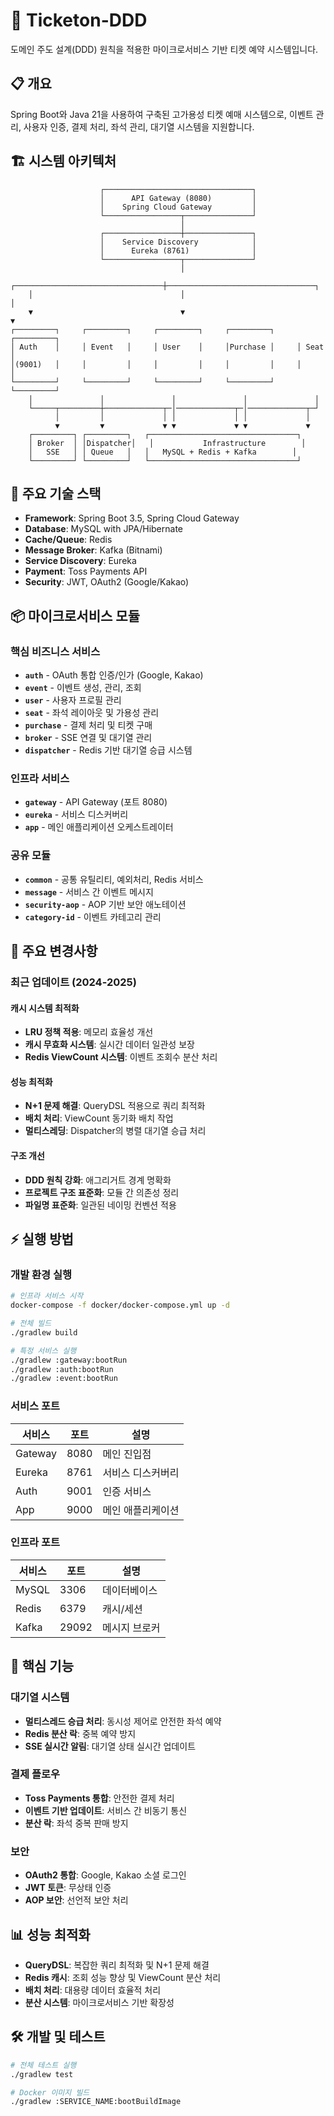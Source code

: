 # 🎫 Ticketon-DDD

도메인 주도 설계(DDD) 원칙을 적용한 마이크로서비스 기반 티켓 예약 시스템입니다.

## 📋 개요

Spring Boot와 Java 21을 사용하여 구축된 고가용성 티켓 예매 시스템으로, 이벤트 관리, 사용자 인증, 결제 처리, 좌석 관리, 대기열 시스템을 지원합니다.

## 🏗️ 시스템 아키텍처

```
                    ┌─────────────────────────────────┐
                    │      API Gateway (8080)         │
                    │    Spring Cloud Gateway         │
                    └─────────────────┬───────────────┘
                                      │
                    ┌─────────────────┼───────────────┐
                    │    Service Discovery            │
                    │      Eureka (8761)              │
                    └─────────────────┬───────────────┘
                                      │
    ┌─────────────────────────────────┼─────────────────────────────────┐
    │                                 │                                 │
    ▼                                 ▼                                 ▼
┌─────────┐     ┌─────────┐     ┌─────────┐     ┌─────────┐     ┌─────────┐
│ Auth    │     │ Event   │     │ User    │     │Purchase │     │ Seat    │
│(9001)   │     │         │     │         │     │         │     │         │
└─────────┘     └─────────┘     └─────────┘     └─────────┘     └─────────┘
    │               │               │               │               │
    └─────┬─────────┼─────────────┬─│─────────────┬─│─────────────┬─┘
          │         │             │ │             │ │             │
          ▼         ▼             ▼ ▼             ▼ ▼             ▼
    ┌─────────┐ ┌─────────┐   ┌─────────────────────────────────┐
    │ Broker  │ │Dispatcher│   │           Infrastructure        │
    │   SSE   │ │ Queue   │   │   MySQL + Redis + Kafka        │
    └─────────┘ └─────────┘   └─────────────────────────────────┘
```

## 🔧 주요 기술 스택

- **Framework**: Spring Boot 3.5, Spring Cloud Gateway
- **Database**: MySQL with JPA/Hibernate  
- **Cache/Queue**: Redis
- **Message Broker**: Kafka (Bitnami)
- **Service Discovery**: Eureka
- **Payment**: Toss Payments API
- **Security**: JWT, OAuth2 (Google/Kakao)

## 📦 마이크로서비스 모듈

### 핵심 비즈니스 서비스
- **`auth`** - OAuth 통합 인증/인가 (Google, Kakao)
- **`event`** - 이벤트 생성, 관리, 조회
- **`user`** - 사용자 프로필 관리  
- **`seat`** - 좌석 레이아웃 및 가용성 관리
- **`purchase`** - 결제 처리 및 티켓 구매
- **`broker`** - SSE 연결 및 대기열 관리
- **`dispatcher`** - Redis 기반 대기열 승급 시스템

### 인프라 서비스  
- **`gateway`** - API Gateway (포트 8080)
- **`eureka`** - 서비스 디스커버리
- **`app`** - 메인 애플리케이션 오케스트레이터

### 공유 모듈
- **`common`** - 공통 유틸리티, 예외처리, Redis 서비스
- **`message`** - 서비스 간 이벤트 메시지
- **`security-aop`** - AOP 기반 보안 애노테이션
- **`category-id`** - 이벤트 카테고리 관리

## 🚀 주요 변경사항

### 최근 업데이트 (2024-2025)

#### 캐시 시스템 최적화
- **LRU 정책 적용**: 메모리 효율성 개선
- **캐시 무효화 시스템**: 실시간 데이터 일관성 보장
- **Redis ViewCount 시스템**: 이벤트 조회수 분산 처리

#### 성능 최적화  
- **N+1 문제 해결**: QueryDSL 적용으로 쿼리 최적화
- **배치 처리**: ViewCount 동기화 배치 작업
- **멀티스레딩**: Dispatcher의 병렬 대기열 승급 처리

#### 구조 개선
- **DDD 원칙 강화**: 애그리거트 경계 명확화
- **프로젝트 구조 표준화**: 모듈 간 의존성 정리
- **파일명 표준화**: 일관된 네이밍 컨벤션 적용

## ⚡ 실행 방법

### 개발 환경 실행
```bash
# 인프라 서비스 시작
docker-compose -f docker/docker-compose.yml up -d

# 전체 빌드
./gradlew build

# 특정 서비스 실행
./gradlew :gateway:bootRun
./gradlew :auth:bootRun
./gradlew :event:bootRun
```

### 서비스 포트
| 서비스 | 포트 | 설명 |
|--------|------|------|
| Gateway | 8080 | 메인 진입점 |
| Eureka | 8761 | 서비스 디스커버리 |
| Auth | 9001 | 인증 서비스 |
| App | 9000 | 메인 애플리케이션 |

### 인프라 포트  
| 서비스 | 포트 | 설명 |
|--------|------|------|
| MySQL | 3306 | 데이터베이스 |
| Redis | 6379 | 캐시/세션 |
| Kafka | 29092 | 메시지 브로커 |

## 🎯 핵심 기능

### 대기열 시스템
- **멀티스레드 승급 처리**: 동시성 제어로 안전한 좌석 예약
- **Redis 분산 락**: 중복 예약 방지
- **SSE 실시간 알림**: 대기열 상태 실시간 업데이트

### 결제 플로우
- **Toss Payments 통합**: 안전한 결제 처리
- **이벤트 기반 업데이트**: 서비스 간 비동기 통신
- **분산 락**: 좌석 중복 판매 방지

### 보안
- **OAuth2 통합**: Google, Kakao 소셜 로그인
- **JWT 토큰**: 무상태 인증
- **AOP 보안**: 선언적 보안 처리

## 📊 성능 최적화

- **QueryDSL**: 복잡한 쿼리 최적화 및 N+1 문제 해결
- **Redis 캐시**: 조회 성능 향상 및 ViewCount 분산 처리  
- **배치 처리**: 대용량 데이터 효율적 처리
- **분산 시스템**: 마이크로서비스 기반 확장성

## 🛠️ 개발 및 테스트

```bash
# 전체 테스트 실행
./gradlew test

# Docker 이미지 빌드
./gradlew :SERVICE_NAME:bootBuildImage
```